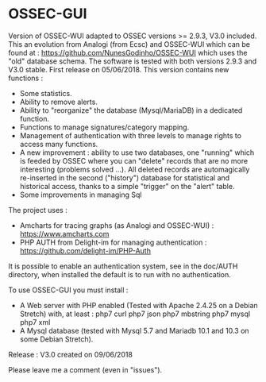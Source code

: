 # OSSEC-GUI
Version of OSSEC-WUI adapted to OSSEC versions >= 2.9.3, V3.0 included.
This an evolution from Analogi (from Ecsc) and OSSEC-WUI which can be found at :
https://github.com/NunesGodinho/OSSEC-WUI which uses the "old" database schema.
The software is tested with both versions 2.9.3 and V3.0 stable.
First release on 05/06/2018.
This version contains new functions :
- Some statistics.
- Ability to remove alerts.
- Ability to "reorganize" the database (Mysql/MariaDB) in a dedicated function.
- Functions to manage signatures/category mapping.
- Management of authentication with three levels to manage rights to access many functions.
- A new improvement : ability to use two databases, one "running" which is feeded by OSSEC where you can "delete" records that are no more interesting (problems solved ...). 
All deleted records are automagically re-inserted in the second ("history") database for statistical and historical access, thanks to a simple "trigger" on the "alert" table.
- Some improvements in managing Sql

The project uses :
- Amcharts for tracing graphs (as Analogi and OSSEC-WUI) : https://www.amcharts.com
- PHP AUTH from Delight-im for managing authentication : https://github.com/delight-im/PHP-Auth

It is possible to enable an authentication system, see in the doc/AUTH directory, when installed the default is to run with no authentication. 

To use OSSEC-GUI you must install : 
- A Web server with PHP enabled (Tested with Apache 2.4.25 on a Debian Stretch) with, at least :
  php7 curl
  php7 json
  php7 mbstring
  php7 mysql
  php7 xml
- A Mysql database (tested with Mysql 5.7 and Mariadb 10.1 and 10.3 on some Debian Stretch).

Release : V3.0 created on 09/06/2018

Please leave me a comment (even in "issues").

